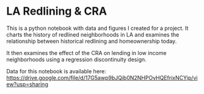 # LA Redlining & CRA 

This is a python notebook with data and figures I created for a project. It charts the history of redlined neighborhoods in LA and examines the relationship between historical redlining and homeownership today.

It then examines the effect of the CRA on lending in low income neighborhoods using a regression discontinuity design.

Data for this notebook is available here: https://drive.google.com/file/d/17G5awp9bJQib0N2NHPOvHQEfrixNCYip/view?usp=sharing
